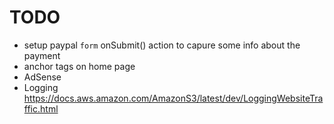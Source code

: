 # TODO

* setup paypal `form` onSubmit() action to capure some info about the payment
* anchor tags on home page
* AdSense
* Logging https://docs.aws.amazon.com/AmazonS3/latest/dev/LoggingWebsiteTraffic.html
